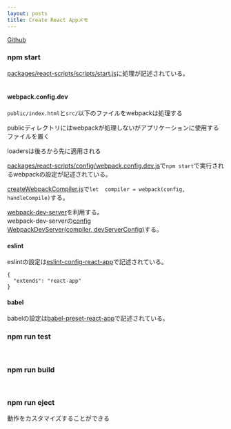 ```yaml
---
layout: posts
title: Create React Appメモ
---
```

[Github](https://github.com/facebookincubator/create-react-app)  

### npm start

[packages/react-scripts/scripts/start.js](https://github.com/facebookincubator/create-react-app/blob/0ace417c459dc5f1355f5f9a820c5b847feb4e35/packages/react-scripts/scripts/start.js)に処理が記述されている。  
<br>

#### webpack.config.dev

`public/index.html`と`src/`以下のファイルをwebpackは処理する  

publicディレクトリにはwebpackが処理しないがアプリケーションに使用するファイルを置く  

loadersは後ろから先に適用される  

[packages/react-scripts/config/webpack.config.dev.js](https://github.com/facebookincubator/create-react-app/blob/47a8148fb195707b4fb533521afd3aee6807d92a/packages/react-scripts/config/webpack.config.dev.js)で`npm start`で実行されるwebpackの設定が記述されている。  

[createWebpackCompiler.js](https://github.com/facebookincubator/create-react-app/blob/0ace417c459dc5f1355f5f9a820c5b847feb4e35/packages/react-scripts/scripts/utils/createWebpackCompiler.js#L39)で`let  compiler = webpack(config, handleCompile)`する。  

[webpack-dev-server](https://github.com/webpack/webpack-dev-server)を利用する。  
webpack-dev-serverの[config](https://github.com/facebookincubator/create-react-app/blob/fe7b5c212b5127775287ce444947f4c604c024dd/packages/react-scripts/config/webpackDevServer.config.js)   
[WebpackDevServer(compiler, devServerConfig)](https://github.com/facebookincubator/create-react-app/blob/0ace417c459dc5f1355f5f9a820c5b847feb4e35/packages/react-scripts/scripts/start.js#L80)する。  
<br>

#### eslint

eslintの設定は[eslint-config-react-app](https://github.com/facebookincubator/create-react-app/tree/master/packages/eslint-config-react-app)で記述されている。  

```
{
  "extends": "react-app"
}
```

#### babel

babelの設定は[babel-preset-react-app](https://github.com/facebookincubator/create-react-app/tree/master/packages/babel-preset-react-app)で記述されている。  
<br>

### npm run test
<br>

### npm run build
<br>

### npm run eject

動作をカスタマイズすることができる
<br>


